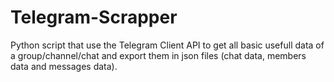 # Telegram-Scrapper
Python script that use the Telegram Client API to get all basic usefull data of a group/channel/chat and export them in json files (chat data, members data and messages data).
